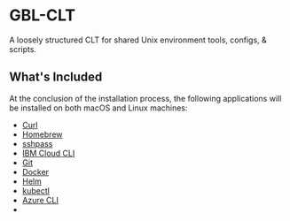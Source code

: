 # GBL-CLT
A loosely structured CLT for shared Unix environment tools, configs, &amp; scripts.

## What's Included

At the conclusion of the installation process, the following applications will be installed on both macOS and Linux machines:

- [Curl](https://develop.zendesk.com/hc/en-us/articles/360001068567-Installing-and-using-cURL)
- [Homebrew](https://brew.sh/)
- [sshpass](https://gist.github.com/DanBurkhardt/ec0e61431b985248f5b2f225b2a56b83)
- [IBM Cloud CLI](https://cloud.ibm.com/docs/cli?topic=cli-getting-started)
- [Git](https://github.com/git-guides/install-git)
- [Docker](https://docs.docker.com/get-docker/)
- [Helm](https://helm.sh/docs/intro/install/)
- [kubectl](https://kubernetes.io/docs/tasks/tools/install-kubectl/)
- [Azure CLI](https://docs.microsoft.com/en-us/cli/azure/install-azure-cli-apt?view=azure-cli-latest)
- []()